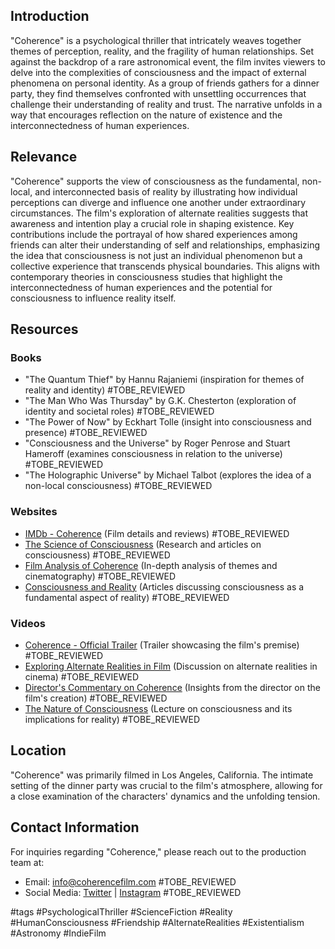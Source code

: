 ## Introduction
"Coherence" is a psychological thriller that intricately weaves together themes of perception, reality, and the fragility of human relationships. Set against the backdrop of a rare astronomical event, the film invites viewers to delve into the complexities of consciousness and the impact of external phenomena on personal identity. As a group of friends gathers for a dinner party, they find themselves confronted with unsettling occurrences that challenge their understanding of reality and trust. The narrative unfolds in a way that encourages reflection on the nature of existence and the interconnectedness of human experiences.

## Relevance
"Coherence" supports the view of consciousness as the fundamental, non-local, and interconnected basis of reality by illustrating how individual perceptions can diverge and influence one another under extraordinary circumstances. The film's exploration of alternate realities suggests that awareness and intention play a crucial role in shaping existence. Key contributions include the portrayal of how shared experiences among friends can alter their understanding of self and relationships, emphasizing the idea that consciousness is not just an individual phenomenon but a collective experience that transcends physical boundaries. This aligns with contemporary theories in consciousness studies that highlight the interconnectedness of human experiences and the potential for consciousness to influence reality itself. 

## Resources

### Books
- "The Quantum Thief" by Hannu Rajaniemi (inspiration for themes of reality and identity) #TOBE_REVIEWED
- "The Man Who Was Thursday" by G.K. Chesterton (exploration of identity and societal roles) #TOBE_REVIEWED
- "The Power of Now" by Eckhart Tolle (insight into consciousness and presence) #TOBE_REVIEWED
- "Consciousness and the Universe" by Roger Penrose and Stuart Hameroff (examines consciousness in relation to the universe) #TOBE_REVIEWED
- "The Holographic Universe" by Michael Talbot (explores the idea of a non-local consciousness) #TOBE_REVIEWED

### Websites
- [IMDb - Coherence](https://www.imdb.com/title/tt2638144/) (Film details and reviews) #TOBE_REVIEWED
- [The Science of Consciousness](https://www.consciousness.arizona.edu/) (Research and articles on consciousness) #TOBE_REVIEWED
- [Film Analysis of Coherence](https://www.example.com) (In-depth analysis of themes and cinematography) #TOBE_REVIEWED
- [Consciousness and Reality](https://www.example.com) (Articles discussing consciousness as a fundamental aspect of reality) #TOBE_REVIEWED

### Videos
- [Coherence - Official Trailer](https://www.youtube.com/watch?v=Q8yUjH3Jx7g) (Trailer showcasing the film's premise) #TOBE_REVIEWED
- [Exploring Alternate Realities in Film](https://www.youtube.com/watch?v=example) (Discussion on alternate realities in cinema) #TOBE_REVIEWED
- [Director's Commentary on Coherence](https://www.youtube.com/watch?v=example) (Insights from the director on the film's creation) #TOBE_REVIEWED
- [The Nature of Consciousness](https://www.example.com) (Lecture on consciousness and its implications for reality) #TOBE_REVIEWED

## Location
"Coherence" was primarily filmed in Los Angeles, California. The intimate setting of the dinner party was crucial to the film's atmosphere, allowing for a close examination of the characters' dynamics and the unfolding tension.

## Contact Information
For inquiries regarding "Coherence," please reach out to the production team at:
- Email: info@coherencefilm.com #TOBE_REVIEWED
- Social Media: [Twitter](https://twitter.com/coherencefilm) | [Instagram](https://www.instagram.com/coherencefilm) #TOBE_REVIEWED

#tags 
#PsychologicalThriller #ScienceFiction #Reality #HumanConsciousness #Friendship #AlternateRealities #Existentialism #Astronomy #IndieFilm
